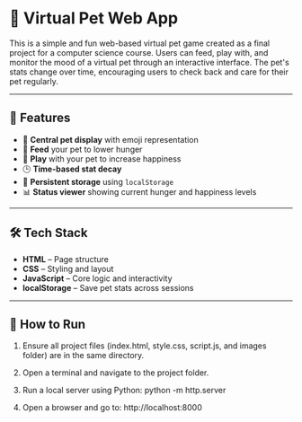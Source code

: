 # 🐾 Virtual Pet Web App

This is a simple and fun web-based virtual pet game created as a final project for a computer science course. Users can feed, play with, and monitor the mood of a virtual pet through an interactive interface. The pet's stats change over time, encouraging users to check back and care for their pet regularly.

---

## 🌟 Features

- 🐶 **Central pet display** with emoji representation
- 🍖 **Feed** your pet to lower hunger
- 🎾 **Play** with your pet to increase happiness
- 🕒 **Time-based stat decay**
- 💾 **Persistent storage** using `localStorage`
- 📊 **Status viewer** showing current hunger and happiness levels

---

## 🛠 Tech Stack

- **HTML** – Page structure
- **CSS** – Styling and layout
- **JavaScript** – Core logic and interactivity
- **localStorage** – Save pet stats across sessions

---

## 🚀 How to Run

1. Ensure all project files (index.html, style.css, script.js, and images folder) are in the same directory.

2. Open a terminal and navigate to the project folder.

3. Run a local server using Python:
	python -m http.server
   
4. Open a browser and go to: http://localhost:8000

